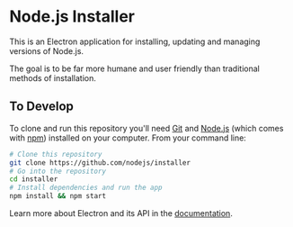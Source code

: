 # Node.js Installer

This is an Electron application for installing, updating and managing versions of Node.js.

The goal is to be far more humane and user friendly than traditional methods of installation.

## To Develop

To clone and run this repository you'll need [Git](https://git-scm.com) and [Node.js](https://nodejs.org/en/download/) (which comes with [npm](http://npmjs.com)) installed on your computer. From your command line:

```bash
# Clone this repository
git clone https://github.com/nodejs/installer
# Go into the repository
cd installer
# Install dependencies and run the app
npm install && npm start
```

Learn more about Electron and its API in the [documentation](http://electron.atom.io/docs/latest).


